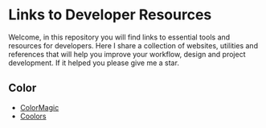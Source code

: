 # Links to Developer Resources

Welcome, in this repository you will find links to essential tools and resources for developers. Here I share a collection of websites, utilities and references that will help you improve your workflow, design and project development.
If it helped you please give me a star.

## Color
 
* [ColorMagic](https://colormagic.app/)
* [Coolors](https://coolors.co/) 
